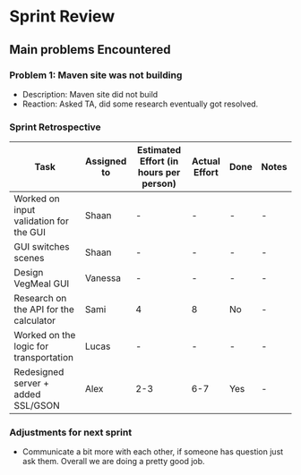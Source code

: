 # Sprint Review

## Main problems  Encountered

### Problem 1: Maven site was not building
 - Description: Maven site did not build
 - Reaction: Asked TA, did some research eventually got resolved.
 
### Sprint Retrospective
 | Task  | Assigned to | Estimated Effort (in hours per person) | Actual Effort | Done | Notes |
 | ------------- | ------------- | ------------ | ------------- | ------------ | -------- |
 | Worked on input validation for the GUI | Shaan | - | -  | - | - |
 | GUI switches scenes | Shaan  | - | -  | - | - |
 | Design VegMeal GUI  | Vanessa | - | -  | - | - |
 | Research on the API for the calculator  | Sami  | 4 | 8  | No | - |
 | Worked on the logic for transportation  | Lucas  | - | -  | - | - |
 | Redesigned server + added SSL/GSON  | Alex  | 2-3 | 6-7  | Yes | - |
 
### Adjustments for next sprint
 - Communicate a bit more with each other, if someone has question just ask them. Overall we are doing a pretty good job.

